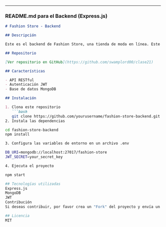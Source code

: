 
---

### README.md para el Backend (Express.js)

```markdown
# Fashion Store - Backend

## Descripción

Este es el backend de Fashion Store, una tienda de moda en línea. Este proyecto está construido con Express.js y se comunica con un frontend construido con React.

## Repositorio

[Ver repositorio en GitHub](https://github.com/swamplord00/clase21)

## Características

- API RESTful
- Autenticación JWT
- Base de datos MongoDB

## Instalación

1. Clona este repositorio
   ```bash
   git clone https://github.com/yourusername/fashion-store-backend.git
2. Instala las dependencias

cd fashion-store-backend
npm install

3. Configura las variables de entorno en un archivo .env

DB_URI=mongodb://localhost:27017/fashion-store
JWT_SECRET=your_secret_key

4. Ejecuta el proyecto

npm start

## Tecnologías utilizadas
Express.js
MongoDB
JWT
Contribución
Si deseas contribuir, por favor crea un "Fork" del proyecto y envía un "Pull Request".

## Licencia
MIT

